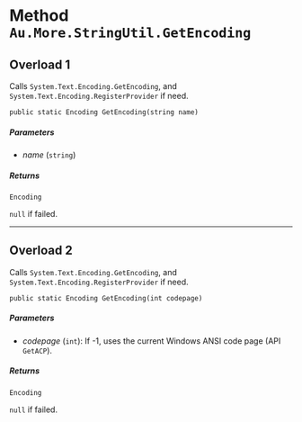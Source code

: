 # Method `Au.More.StringUtil.GetEncoding`

## Overload 1

Calls `System.Text.Encoding.GetEncoding`, and `System.Text.Encoding.RegisterProvider` if need.

```
public static Encoding GetEncoding(string name)
```

##### Parameters

- *name*  (`string`)

##### Returns

`Encoding`

`null` if failed.

* * *

## Overload 2

Calls `System.Text.Encoding.GetEncoding`, and `System.Text.Encoding.RegisterProvider` if need.

```
public static Encoding GetEncoding(int codepage)
```

##### Parameters

- *codepage*  (`int`):
    If -1, uses the current Windows ANSI code page (API `GetACP`).

##### Returns

`Encoding`

`null` if failed.